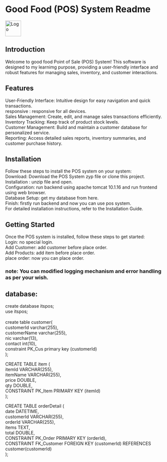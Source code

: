 <H1>Good Food (POS) System Readme</H1>

 <img src="" alt="Logo" width="50">

<H2>Introduction</H2>
Welcome to good food Point of Sale (POS) System! This software is designed to my learnimg purpose, providing a user-friendly interface and robust features for managing sales, inventory, and customer interactions.

<H2>Features</H2>
User-Friendly Interface: Intuitive design for easy navigation and quick transactions.<br>
responsive : responsive for all devices.<br>
Sales Management: Create, edit, and manage sales transactions efficiently.<br>
Inventory Tracking: Keep track of product stock levels.<br>
Customer Management: Build and maintain a customer database for personalized service.<br>
Reporting: Access detailed sales reports, inventory summaries, and customer purchase history.

<H2>Installation</H2>
Follow these steps to install the POS system on your system:<br>
Download: Download the POS System zyp file or clone this project.<br>
Installation : unzip file and open.<br>
Configuration: run backend using apache tomcat 10.1.16 and run frontend using web browser.<br>
Database Setup: get my database from here.<br>
Finish: firstly run backend and now you can use pos system.<br>
For detailed installation instructions, refer to the Installation Guide.

<H2>Getting Started</H2>
Once the POS system is installed, follow these steps to get started:<br>
Login: no special login.<br>
Add Customer: add customer before place order.<br>
Add Products: add item before place order.<br>
place order: now you can place order.

<H3>note: You can modified logging mechanism and error handling as per your wish.</H3>

<H2>database:</H2>
create database itspos;<br>
use itspos;<br><br>
create table customer(<br>
	customerId varchar(255),<br>
	customerName varchar(255),<br>
	nic varchar(13),<br>
	contact int(10),<br>
	constraint PK_Cus primary key (customerId)<br>
);<br>

CREATE TABLE item (<br>
    itemId VARCHAR(255),<br>
    itemName VARCHAR(255),<br>
    price DOUBLE,<br>
    qty DOUBLE,<br>
    CONSTRAINT PK_Item PRIMARY KEY (itemId)<br>
);<br>

CREATE TABLE orderDetail (<br>
    date DATETIME,<br>
    customerId VARCHAR(255),<br>
    orderId VARCHAR(255),<br>
    items TEXT,<br>
    total DOUBLE,<br>
    CONSTRAINT PK_Order PRIMARY KEY (orderId),<br>
    CONSTRAINT FK_Customer FOREIGN KEY (customerId) REFERENCES customer(customerId)<br>
);
